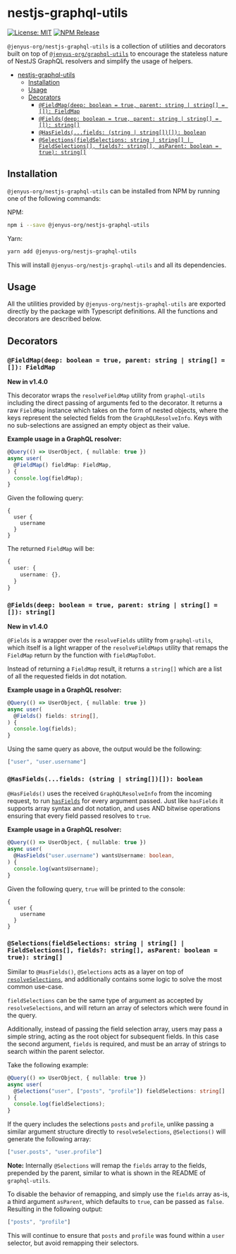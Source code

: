 # nestjs-graphql-utils
[![License: MIT](https://img.shields.io/badge/License-MIT-yellow.svg)](https://opensource.org/licenses/MIT)
[![NPM Release](https://img.shields.io/npm/v/@jenyus-org/nestjs-graphql-utils)](https://www.npmjs.com/package/@jenyus-org/nestjs-graphql-utils)

`@jenyus-org/nestjs-graphql-utils` is a collection of utilities and decorators built on top of [`@jenyus-org/graphql-utils`](../graphql-utils/) to encourage the stateless nature of NestJS GraphQL resolvers and simplify the usage of helpers.

- [nestjs-graphql-utils](#nestjs-graphql-utils)
  - [Installation](#installation)
  - [Usage](#usage)
  - [Decorators](#decorators)
    - [`@FieldMap(deep: boolean = true, parent: string | string[] = []): FieldMap`](#fieldmapdeep-boolean--true-parent-string--string---fieldmap)
    - [`@Fields(deep: boolean = true, parent: string | string[] = []): string[]`](#fieldsdeep-boolean--true-parent-string--string---string)
    - [`@HasFields(...fields: (string | string[])[]): boolean`](#hasfieldsfields-string--string-boolean)
    - [`@Selections(fieldSelections: string | string[] | FieldSelections[], fields?: string[], asParent: boolean = true): string[]`](#selectionsfieldselections-string--string--fieldselections-fields-string-asparent-boolean--true-string)

## Installation

`@jenyus-org/nestjs-graphql-utils` can be installed from NPM by running one of the following commands:

NPM:

```bash
npm i --save @jenyus-org/nestjs-graphql-utils
```

Yarn:

```bash
yarn add @jenyus-org/nestjs-graphql-utils
```

This will install `@jenyus-org/nestjs-graphql-utils` and all its dependencies.

## Usage

All the utilities provided by `@jenyus-org/nestjs-graphql-utils` are exported directly by the package with Typescript definitions. All the functions and decorators are described below.

## Decorators

### `@FieldMap(deep: boolean = true, parent: string | string[] = []): FieldMap`

**New in v1.4.0**

This decorator wraps the `resolveFieldMap` utility from `graphql-utils` including the direct passing of arguments fed to the decorator. It returns a raw `FieldMap` instance which takes on the form of nested objects, where the keys represent the selected fields from the `GraphQLResolveInfo`. Keys with no sub-selections are assigned an empty object as their value.

**Example usage in a GraphQL resolver:**

```ts
@Query(() => UserObject, { nullable: true })
async user(
  @FieldMap() fieldMap: FieldMap,
) {
  console.log(fieldMap);
}
```

Given the following query:

```gql
{
  user {
    username
  }
}
```

The returned `FieldMap` will be:

```ts
{
  user: {
    username: {},
  }
}
```

### `@Fields(deep: boolean = true, parent: string | string[] = []): string[]`

**New in v1.4.0**

`@Fields` is a wrapper over the `resolveFields` utility from `graphql-utils`, which itself is a light wrapper of the `resolveFieldMaps` utility that remaps the `FieldMap` return by the function with `fieldMapToDot`.

Instead of returning a `FieldMap` result, it returns a `string[]` which are a list of all the requested fields in dot notation.

**Example usage in a GraphQL resolver:**

```ts
@Query(() => UserObject, { nullable: true })
async user(
  @Fields() fields: string[],
) {
  console.log(fields);
}
```

Using the same query as above, the output would be the following:

```ts
["user", "user.username"]
```

### `@HasFields(...fields: (string | string[])[]): boolean`

`@HasFields()` uses the received `GraphQLResolveInfo` from the incoming request, to run [`hasFields`](../graphql-utils/../README.md) for every argument passed. Just like `hasFields` it supports array syntax and dot notation, and uses AND bitwise operations ensuring that every field passed resolves to `true`.

**Example usage in a GraphQL resolver:**

```ts
@Query(() => UserObject, { nullable: true })
async user(
  @HasFields("user.username") wantsUsername: boolean,
) {
  console.log(wantsUsername);
}
```

Given the following query, `true` will be printed to the console:

```gql
{
  user {
    username
  }
}
```

### `@Selections(fieldSelections: string | string[] | FieldSelections[], fields?: string[], asParent: boolean = true): string[]`

Similar to `@HasFields()`, `@Selections` acts as a layer on top of [`resolveSelections`](../graphql-utils/README.md), and additionally contains some logic to solve the most common use-case.

`fieldSelections` can be the same type of argument as accepted by `resolveSelections`, and will return an array of selectors which were found in the query.

Additionally, instead of passing the field selection array, users may pass a simple string, acting as the root object for subsequent fields. In this case the second argument, `fields` is required, and must be an array of strings to search within the parent selector.

Take the following example:

```ts
@Query(() => UserObject, { nullable: true })
async user(
  @Selections("user", ["posts", "profile"]) fieldSelections: string[]
) {
  console.log(fieldSelections);
}
```

If the query includes the selections `posts` and `profile`, unlike passing a similar argument structure directly to `resolveSelections`, `@Selections()` will generate the following array:

```ts
["user.posts", "user.profile"]
```

**Note:** Internally `@Selections` will remap the `fields` array to the fields, prepended by the parent, similar to what is shown in the README of `graphql-utils`.

To disable the behavior of remapping, and simply use the `fields` array as-is, a third argument `asParent`, which defaults to `true`, can be passed as `false`. Resulting in the following output:

```ts
["posts", "profile"]
```

This will continue to ensure that `posts` and `profile` was found within a `user` selector, but avoid remapping their selectors.
